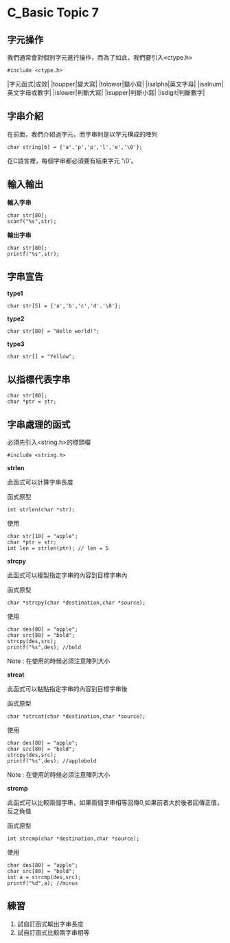 # C_Basic Topic 7
## 字元操作

我們通常會對個別字元進行操作，而為了如此，我們要引入<ctype.h>

```
#include <ctype.h>
```

|字元函式|成效|
|toupper|變大寫|
|tolower|變小寫|
|isalpha|英文字母|
|isalnum|英文字母或數字|
|islower|判斷大寫|
|isupper|判斷小寫|
|isdigit|判斷數字|

## 字串介紹

在前面，我們介紹過字元，而字串則是以字元構成的陣列

```
char string[6] = {'a','p','p','l','e','\0'};
```

在C語言裡，每個字串都必須要有結束字元 '\0'。

## 輸入輸出

**輸入字串**

```
char str[80];
scanf("%s",str);
```

**輸出字串**

```
char str[80];
printf("%s",str);
```

## 字串宣告

**type1**

```
char str[5] = {'a','b','c','d'.'\0'};
```

**type2**

```
char str[80] = "Hello world!";
```

**type3**

```
char str[] = "Yellow";
```

## 以指標代表字串

```
char str[80];
char *ptr = str;
```

## 字串處理的函式

必須先引入<string.h>的標頭檔

```
#include <string.h>
```

**strlen**

此函式可以計算字串長度

函式原型

```
int strlen(char *str);
```

使用

```
char str[10] = "apple";
char *ptr = str;
int len = strlen(ptr); // len = 5
```

**strcpy**

此函式可以複製指定字串的內容到目標字串內

函式原型

```
char *strcpy(char *destination,char *source);
```

使用

```
char des[80] = "apple";
char src[80] = "bold";
strcpy(des,src);
printf("%s",des); //bold
```

Note : 在使用的時候必須注意陣列大小

**strcat**

此函式可以黏貼指定字串的內容到目標字串後

函式原型

```
char *strcat(char *destination,char *source);
```

使用

```
char des[80] = "apple";
char src[80] = "bold";
strcpy(des,src);
printf("%s",des); //applebold
```

Note : 在使用的時候必須注意陣列大小

**strcmp**

此函式可以比較兩個字串，如果兩個字串相等回傳0,如果前者大於後者回傳正值，反之負值

函式原型

```
int strcmp(char *destination,char *source);
```

使用

```
char des[80] = "apple";
char src[80] = "bold";
int a = strcmp(des,src);
printf("%d",a); //minus
```

## 練習

1. 試自訂函式輸出字串長度
2. 試自訂函式比較兩字串相等